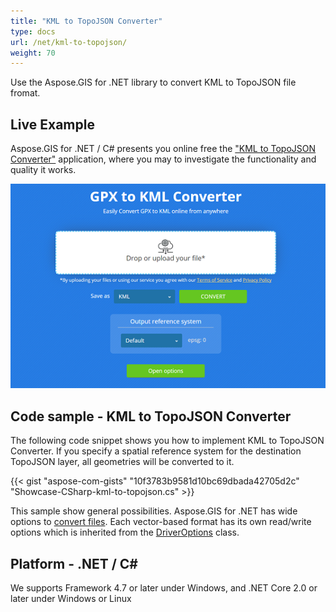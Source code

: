 ```yaml
---
title: "KML to TopoJSON Converter"
type: docs
url: /net/kml-to-topojson/
weight: 70
---
```


Use the Aspose.GIS for .NET library to convert KML to TopoJSON file fromat.

## **Live Example**

Aspose.GIS for .NET / C# presents you online free the ["KML to TopoJSON Converter"](https://products.aspose.app/gis/conversion/kml-to-topojson) application, where you may to investigate the functionality and quality it works.

![KML to TopoJSON Converter App](conversion.png)

## **Code sample - KML to TopoJSON Converter**

The following code snippet shows you how to implement KML to TopoJSON Converter. If you specify a spatial reference system for the destination TopoJSON layer, all geometries will be converted to it. 

{{< gist "aspose-com-gists" "10f3783b9581d10bc69dbada42705d2c" "Showcase-CSharp-kml-to-topojson.cs" >}}

This sample show general possibilities. Aspose.GIS for .NET has wide options to [convert files](https://docs.aspose.com/gis/net/vector-layers/). Each vector-based format has its own read/write options which is inherited from the [DriverOptions](https://apireference.aspose.com/gis/net/aspose.gis/driveroptions) class.

## **Platform - .NET / C#**

We supports Framework 4.7 or later under Windows, and .NET Core 2.0 or later under Windows or Linux

